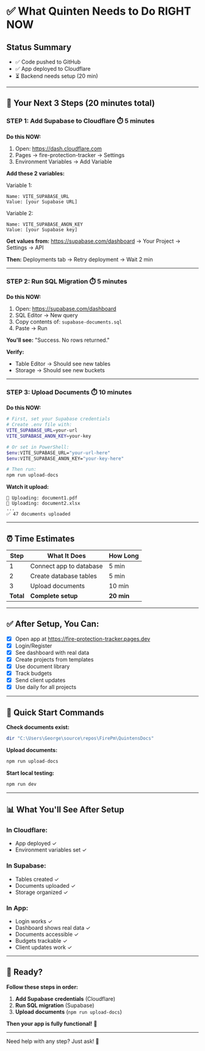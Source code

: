 # ✅ What Quinten Needs to Do RIGHT NOW

## Status Summary
- ✅ Code pushed to GitHub
- ✅ App deployed to Cloudflare
- ⏳ Backend needs setup (20 min)

---

## 🎯 Your Next 3 Steps (20 minutes total)

### **STEP 1: Add Supabase to Cloudflare** ⏱️ 5 minutes

**Do this NOW:**
1. Open: https://dash.cloudflare.com
2. Pages → fire-protection-tracker → Settings
3. Environment Variables → Add Variable

**Add these 2 variables:**

Variable 1:
```
Name: VITE_SUPABASE_URL
Value: [your Supabase URL]
```

Variable 2:
```
Name: VITE_SUPABASE_ANON_KEY
Value: [your Supabase key]
```

**Get values from:** https://supabase.com/dashboard → Your Project → Settings → API

**Then:** Deployments tab → Retry deployment → Wait 2 min

---

### **STEP 2: Run SQL Migration** ⏱️ 5 minutes

**Do this NOW:**
1. Open: https://supabase.com/dashboard
2. SQL Editor → New query
3. Copy contents of: `supabase-documents.sql`
4. Paste → Run

**You'll see:** "Success. No rows returned."

**Verify:**
- Table Editor → Should see new tables
- Storage → Should see new buckets

---

### **STEP 3: Upload Documents** ⏱️ 10 minutes

**Do this NOW:**

```bash
# First, set your Supabase credentials
# Create .env file with:
VITE_SUPABASE_URL=your-url
VITE_SUPABASE_ANON_KEY=your-key

# Or set in PowerShell:
$env:VITE_SUPABASE_URL="your-url-here"
$env:VITE_SUPABASE_ANON_KEY="your-key-here"

# Then run:
npm run upload-docs
```

**Watch it upload:**
```
📄 Uploading: document1.pdf
📄 Uploading: document2.xlsx
...
✅ 47 documents uploaded
```

---

## ⏰ Time Estimates

| Step | What It Does | How Long |
|------|--------------|----------|
| 1 | Connect app to database | 5 min |
| 2 | Create database tables | 5 min |
| 3 | Upload documents | 10 min |
| **Total** | **Complete setup** | **20 min** |

---

## ✅ After Setup, You Can:

- [x] Open app at https://fire-protection-tracker.pages.dev
- [x] Login/Register
- [x] See dashboard with real data
- [x] Create projects from templates
- [x] Use document library
- [x] Track budgets
- [x] Send client updates
- [x] Use daily for all projects

---

## 🚀 Quick Start Commands

**Check documents exist:**
```bash
dir "C:\Users\George\source\repos\FirePm\QuintensDocs"
```

**Upload documents:**
```bash
npm run upload-docs
```

**Start local testing:**
```bash
npm run dev
```

---

## 📊 What You'll See After Setup

### **In Cloudflare:**
- App deployed ✓
- Environment variables set ✓

### **In Supabase:**
- Tables created ✓
- Documents uploaded ✓
- Storage organized ✓

### **In App:**
- Login works ✓
- Dashboard shows real data ✓
- Documents accessible ✓
- Budgets trackable ✓
- Client updates work ✓

---

## 🎯 Ready?

**Follow these steps in order:**

1. **Add Supabase credentials** (Cloudflare)
2. **Run SQL migration** (Supabase)
3. **Upload documents** (`npm run upload-docs`)

**Then your app is fully functional!** 🎉

---

Need help with any step? Just ask! 🚀

